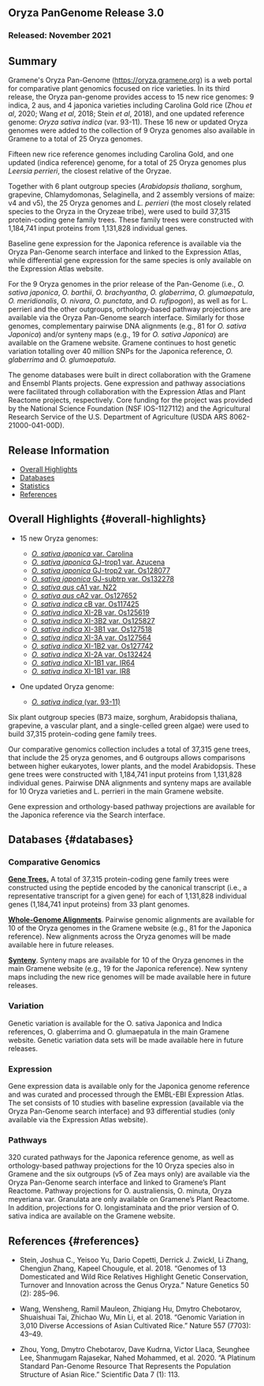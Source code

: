## Oryza PanGenome Release 3.0
### Released: November 2021
## Summary

Gramene's Oryza Pan-Genome (https://oryza.gramene.org) is a web portal for comparative plant genomics focused on rice varieties. In its third release, the Oryza pan-genome provides access to 15 new rice genomes: 9 indica, 2 aus, and 4 japonica varieties including Carolina Gold rice (Zhou _et al_, 2020; Wang _et al_, 2018; Stein _et al_, 2018), and one updated reference genome: _Oryza sativa indica_ (var. 93-11). These 16 new or updated Oryza genomes were added to the collection of 9 Oryza genomes also available in Gramene to a total of 25 Oryza genomes.

Fifteen new rice reference genomes including Carolina Gold, and one updated (indica reference) genome, for a total of 25 Oryza genomes plus _Leersia perrieri_, the closest relative of the Oryzae.

Together with 6 plant outgroup species (_Arabidopsis thaliana_, sorghum, grapevine, Chlamydomonas, Selaginella, and 2 assembly versions of maize: v4 and v5), the 25 Oryza genomes and _L. perrieri_ (the most closely related species to the Oryza in the Oryzeae tribe), were used to build 37,315 protein-coding gene family trees. These family trees were constructed with 1,184,741 input proteins from 1,131,828 individual genes.

Baseline gene expression for the Japonica reference is available via the Oryza Pan-Genome search interface and linked to the Expression Atlas, while differential gene expression for the same species is only available on the Expression Atlas website.

For the 9 Oryza genomes in the prior release of the Pan-Genome (i.e., _O. sativa japonica_, _O. barthii_, _O. brachyantha_, _O. glaberrima_, _O. glumaepatula_, _O. meridionalis_, _O. nivara_, _O. punctata_, and _O. rufipogon_), as well as for L. perrieri and the other outgroups, orthology-based pathway projections are available via the Oryza Pan-Genome search interface. Similarly for those genomes, complementary pairwise DNA alignments (e.g., 81 for _O. sativa Japonica_) and/or synteny maps (e.g., 19 for _O. sativa Japonica_) are available on the Gramene website. Gramene continues to host genetic variation totalling over 40 million SNPs for the Japonica reference, _O. glaberrima_ and _O. glumaepatula_.

The genome databases were built in direct collaboration with the Gramene and Ensembl Plants projects. Gene expression and pathway associations were facilitated through collaboration with the Expression Atlas and Plant Reactome projects, respectively. Core funding for the project was provided by the National Science Foundation (NSF IOS-1127112) and the Agricultural Research Service of the U.S. Department of Agriculture (USDA ARS 8062-21000-041-00D).  

## Release Information
- [Overall Highlights](#overall-highlights)
- [Databases](#databases)
- [Statistics](#statistics)
- [References](#references)

## Overall Highlights {#overall-highlights}

- 15 new Oryza genomes:

  - [_O. sativa japonica_ var. Carolina](https://oryza-ensembl.gramene.org/Oryza_carolina)
  - [_O. sativa japonica_ GJ-trop1 var. Azucena](https://oryza-ensembl.gramene.org/Oryza_sativaazucena)
  - [_O. sativa japonica_ GJ-trop2 var. Os128077](https://oryza-ensembl.gramene.org/Oryza_sativa128077)
  - [_O. sativa japonica_ GJ-subtrp var. Os132278](https://oryza-ensembl.gramene.org/Oryza_sativa132278)
  - [_O. sativa aus_ cA1 var. N22](https://oryza-ensembl.gramene.org/Oryza_aus)
  - [_O. sativa aus_ cA2 var. Os127652](https://oryza-ensembl.gramene.org/Oryza_sativa127652)
  - [_O. sativa indica_ cB var. Os117425](https://oryza-ensembl.gramene.org/Oryza_sativa117425)
  - [_O. sativa indica_ XI-2B var. Os125619](https://oryza-ensembl.gramene.org/Oryza_sativa125619)
  - [_O. sativa indica_ XI-3B2 var. Os125827](https://oryza-ensembl.gramene.org/Oryza_sativa125827)
  - [_O. sativa indica_ XI-3B1 var. Os127518](https://oryza-ensembl.gramene.org/Oryza_sativa127518)
  - [_O. sativa indica_ XI-3A var. Os127564](https://oryza-ensembl.gramene.org/Oryza_sativa127564)
  - [_O. sativa indica_ XI-1B2 var. Os127742](https://oryza-ensembl.gramene.org/Oryza_sativa127742)
  - [_O. sativa indica_ XI-2A var. Os132424](https://oryza-ensembl.gramene.org/Oryza_sativa132424)
  - [_O. sativa indica_ XI-1B1 var. IR64](https://oryza-ensembl.gramene.org/Oryza_sativair64)
  - [_O. sativa indica_ XI-1B1 var. IR8](https://oryza-ensembl.gramene.org/Oryza_sativair8)


- One updated Oryza genome: 

  - [_O. sativa indica_ (var. 93-11)](https://oryza-ensembl.gramene.org/Oryza_indica)


Six plant outgroup species (B73 maize, sorghum, Arabidopsis thaliana, grapevine, a vascular plant, and a single-celled green algae) were used to build 37,315 protein-coding gene family trees.

Our comparative genomics collection includes a total of 37,315 gene trees, that include the 25 oryza genomes, and 6 outgroups allows comparisons between higher eukaryotes, lower plants, and the model Arabidopsis. These gene trees were constructed with 1,184,741 input proteins from 1,131,828 individual genes. Pairwise DNA alignments and synteny maps are available for 10 Oryza varieties and L. perrieri in the main Gramene website.

Gene expression and orthology-based pathway projections are available for the Japonica reference via the Search interface.

## Databases {#databases}
### Comparative Genomics

[**Gene Trees.**](https://oryza.ensembl.org/prot_tree_stats.html) A total of 37,315 protein-coding gene family trees were constructed using the peptide encoded by the canonical transcript (i.e., a representative transcript for a given gene) for each of 1,131,828 individual genes (1,184,741 input proteins) from 33 plant genomes.

[**Whole-Genome Alignments**](https://oryza.ensembl.org/compara_analyses.html). Pairwise genomic alignments are available for 10 of the Oryza genomes in the Gramene website (e.g., 81 for the Japonica reference). New alignments across the Oryza genomes will be made available here in future releases.

[**Synteny**](https://oryza.ensembl.org/compara_analyses.html). Synteny maps are available for 10 of the Oryza genomes in the main Gramene website (e.g., 19 for the Japonica reference). New synteny maps including the new rice genomes will be made available here in future releases.

### Variation

Genetic variation is available for the O. sativa Japonica and Indica references, O. glaberrima and O. glumaepatula in the main Gramene website. Genetic variation data sets will be made available here in future releases.

### Expression

Gene expression data is available only for the Japonica genome reference and was curated and processed through the EMBL-EBI Expression Atlas. The set consists of 10 studies with baseline expression (available via the Oryza Pan-Genome search interface) and 93 differential studies (only available via the Expression Atlas website).

### Pathways

320 curated pathways for the Japonica reference genome, as well as orthology-based pathway projections for the 10 Oryza species also in Gramene and the six outgroups (v5 of Zea mays only) are available via the Oryza Pan-Genome search interface and linked to Gramene’s Plant Reactome. Pathway projections for O. australiensis, O. minuta, Oryza meyeriana var. Granulata are only available on Gramene’s Plant Reactome. In addition, projections for O. longistaminata and the prior version of O. sativa indica are available on the Gramene website.

## References {#references}

- Stein, Joshua C., Yeisoo Yu, Dario Copetti, Derrick J. Zwickl, Li Zhang, Chengjun Zhang, Kapeel Chougule, et al. 2018. “Genomes of 13 Domesticated and Wild Rice Relatives Highlight Genetic Conservation, Turnover and Innovation across the Genus Oryza.” Nature Genetics 50 (2): 285–96.

- Wang, Wensheng, Ramil Mauleon, Zhiqiang Hu, Dmytro Chebotarov, Shuaishuai Tai, Zhichao Wu, Min Li, et al. 2018. “Genomic Variation in 3,010 Diverse Accessions of Asian Cultivated Rice.” Nature 557 (7703): 43–49.

- Zhou, Yong, Dmytro Chebotarov, Dave Kudrna, Victor Llaca, Seunghee Lee, Shanmugam Rajasekar, Nahed Mohammed, et al. 2020. “A Platinum Standard Pan-Genome Resource That Represents the Population Structure of Asian Rice.” Scientific Data 7 (1): 113.
